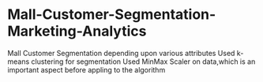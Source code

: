 # Mall-Customer-Segmentation-Marketing-Analytics
Mall Customer Segmentation depending upon various attributes 
Used k-means clustering for segmentation
Used MinMax Scaler on data,which is an important aspect before appling to the algorithm
